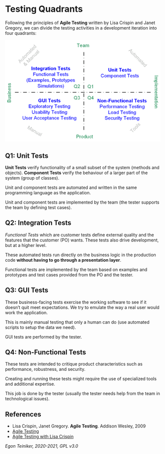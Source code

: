 # Testing Quadrants

Following the principles of **Agile Testing** written by Lisa Crispin and Janet Gregory, we can divide the 
testing activities in a development iteration into four quadrants:

![Agile Testing](figures/AgileTesting.png)

## Q1: Unit Tests
**Unit Tests** verify functionality of a small subset of the system (methods and 
objects).
**Component Tests** verify the behaviour of a larger part of the system (group of 
classes).

Unit and component tests are automated and written in the same programming 
language as the application.

Unit and component tests are implemented by the team (the tester supports the 
team by defining test cases).  


## Q2: Integration Tests 
*Functional Tests* which are customer tests define external quality and the 
features that the customer (PO) wants. These tests also drive development, 
but at a higher level.

These automated tests run directly on the business logic in the production 
code **without having to go through a presentation layer**.

Functional tests are implemented by the team based on examples and 
prototypes and test cases provided from the PO and the tester.


## Q3: GUI Tests
These business-facing tests exercise the working software to see if it 
doesn’t quit meet expectations. We try to emulate the way a real user would 
work the application.

This is mainly manual testing that only a human can do (use automated scripts 
to setup the data we need). 

GUI tests are performed by the tester.

## Q4:  Non-Functional Tests
These tests are intended to critique product characteristics such as 
performance, robustness, and security. 

Creating and running these tests might require the use of specialized tools 
and additional expertise. 

This job is done by the tester (usually the tester needs help from the team 
in technological issues).

## References

* Lisa Crispin, Janet Gregory. **Agile Testing**. Addison Wesley, 2009
* [Agile Testing](https://agiletester.ca/)
* [Agile Testing with Lisa Crispin](https://lisacrispin.com/)

*Egon Teiniker, 2020-2021, GPL v3.0*
